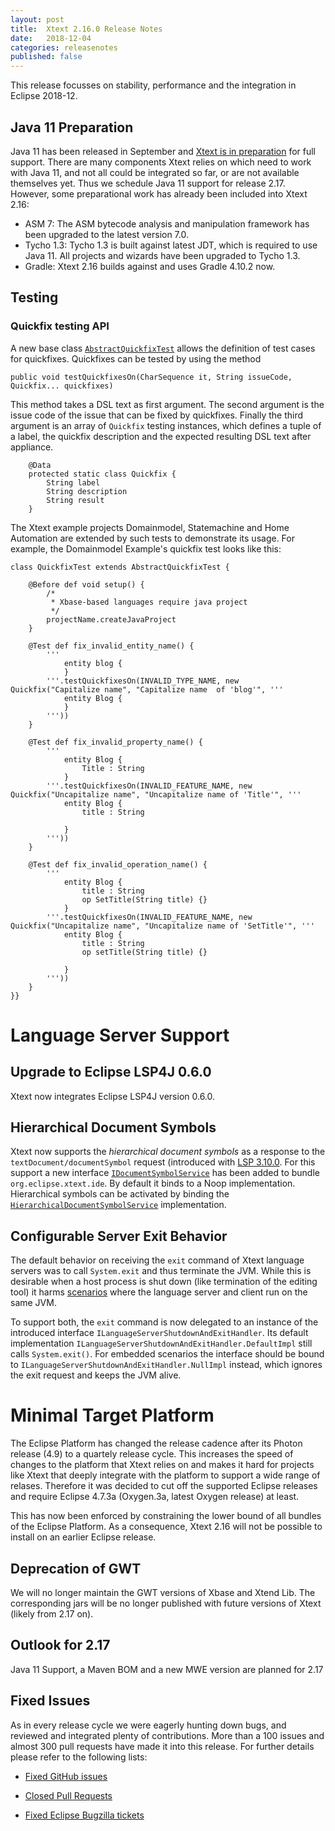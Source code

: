 ```yaml
---
layout: post
title:  Xtext 2.16.0 Release Notes
date:   2018-12-04
categories: releasenotes
published: false
---
```


This release focusses on stability, performance and the integration in Eclipse 2018-12.

## Java 11 Preparation

Java 11 has been released in September and [Xtext is in preparation](https://github.com/eclipse/xtext/issues/1182) for full support. There are many components Xtext relies on which need to work with Java 11, and not all could be integrated so far, or are not available themselves yet. Thus we schedule Java 11 support for release 2.17. However, some preparational work has already been included into Xtext 2.16:

* ASM 7: The ASM bytecode analysis and manipulation framework has been upgraded to the latest version 7.0.
* Tycho 1.3: Tycho 1.3 is built against latest JDT, which is required to use Java 11. All projects and wizards have been upgraded to Tycho 1.3.
* Gradle: Xtext 2.16 builds against and uses Gradle 4.10.2 now.

## Testing

### Quickfix testing API

A new base class [`AbstractQuickfixTest`](https://github.com/eclipse/xtext-eclipse/blob/master/org.eclipse.xtext.ui.tests/tests/org/eclipse/xtext/ui/tests/editor/quickfix/AbstractQuickfixTest.java) allows the definition of test cases for quickfixes. Quickfixes can be tested by using the method 

```
public void testQuickfixesOn(CharSequence it, String issueCode, Quickfix... quickfixes)
```

This method takes a DSL text as first argument. The second argument is the issue code of the issue that can be fixed by quickfixes. Finally the third argument is an array of `Quickfix` testing instances, which defines a tuple of a label, the quickfix description and the expected resulting DSL text after appliance.

```
	@Data
	protected static class Quickfix {
		String label
		String description
		String result
	}
```

The Xtext example projects Domainmodel, Statemachine and Home Automation are extended by such tests to demonstrate its usage. For example, the Domainmodel Example's quickfix test looks like this:

```
class QuickfixTest extends AbstractQuickfixTest {

	@Before def void setup() {
		/*
		 * Xbase-based languages require java project
		 */
		projectName.createJavaProject
	}

	@Test def fix_invalid_entity_name() {
		'''
			entity blog {
			}
		'''.testQuickfixesOn(INVALID_TYPE_NAME, new Quickfix("Capitalize name", "Capitalize name  of 'blog'", '''
			entity Blog {
			}
		'''))
	}
	
	@Test def fix_invalid_property_name() {
		'''
			entity Blog {
				Title : String
			}
		'''.testQuickfixesOn(INVALID_FEATURE_NAME, new Quickfix("Uncapitalize name", "Uncapitalize name of 'Title'", '''
			entity Blog {
				title : String
			
			}
		'''))
	}

	@Test def fix_invalid_operation_name() {
		'''
			entity Blog {
				title : String
				op SetTitle(String title) {}
			}
		'''.testQuickfixesOn(INVALID_FEATURE_NAME, new Quickfix("Uncapitalize name", "Uncapitalize name of 'SetTitle'", '''
			entity Blog {
				title : String
				op setTitle(String title) {}
			
			}
		'''))
	}
}}
```


# Language Server Support

## Upgrade to Eclipse LSP4J 0.6.0

Xtext now integrates Eclipse LSP4J version 0.6.0. 

## Hierarchical Document Symbols

Xtext now supports the _hierarchical document symbols_ as a response to the `textDocument/documentSymbol` request (introduced with [LSP 3.10.0](https://microsoft.github.io/language-server-protocol/specification#version_3_10_0). For this support a new interface [`IDocumentSymbolService`](https://github.com/eclipse/xtext-core/blob/9e46f302bb7bfd68b61f1a05f1c9bb5d830b7fa1/org.eclipse.xtext.ide/src/org/eclipse/xtext/ide/server/symbol/IDocumentSymbolService.xtend) has been added to bundle `org.eclipse.xtext.ide`. By default it binds to a Noop implementation. Hierarchical symbols can be activated by binding the [`HierarchicalDocumentSymbolService`](https://github.com/eclipse/xtext-core/blob/9e46f302bb7bfd68b61f1a05f1c9bb5d830b7fa1/org.eclipse.xtext.ide/src/org/eclipse/xtext/ide/server/symbol/HierarchicalDocumentSymbolService.xtend) implementation.

## Configurable Server Exit Behavior

The default behavior on receiving the `exit` command of Xtext language servers was to call `System.exit` and thus terminate the JVM. While this is desirable when a host process is shut down (like termination of the editing tool) it harms [scenarios](https://github.com/eclipse/xtext-core/issues/885) where the language server and client run on the same JVM. 

To support both, the `exit` command is now delegated to an instance of the introduced interface `ILanguageServerShutdownAndExitHandler`. Its default implementation `ILanguageServerShutdownAndExitHandler.DefaultImpl` still calls `System.exit()`. For embedded scenarios the interface should be bound to `ILanguageServerShutdownAndExitHandler.NullImpl` instead, which ignores the exit request and keeps the JVM alive.

# Minimal Target Platform

The Eclipse Platform has changed the release cadence after its Photon release (4.9) to a quartely release cycle. This increases the speed of changes to the platform that Xtext relies on and makes it hard for projects like Xtext that deeply integrate with the platform to support a wide range of relases. Therefore it was decided to cut off the supported Eclipse releases and require Eclipse 4.7.3a (Oxygen.3a, latest Oxygen release) at least.

This has now been enforced by constraining the lower bound of all bundles of the Eclipse Platform. As a consequence, Xtext 2.16 will not be possible to install on an earlier Eclipse release.

## Deprecation of GWT
We will no longer maintain the GWT versions of Xbase and Xtend Lib. The corresponding jars will be no longer published with future versions of Xtext (likely from 2.17 on).

## Outlook for 2.17
Java 11 Support, a Maven BOM and a new MWE version are planned for 2.17

## Fixed Issues

As in every release cycle we were eagerly hunting down bugs, and reviewed and integrated plenty of contributions. More than a 100 issues and almost 300 pull requests have made it into this release. For further details please refer to the following lists:

- [Fixed GitHub issues](https://github.com/search?utf8=%E2%9C%93&q=is%3Aissue+milestone%3ARelease_2.16+is%3Aclosed+repo%3Aeclipse%2Fxtext+repo%3Aeclipse%2Fxtext-core+repo%3Aeclipse%2Fxtext-lib+repo%3Aeclipse%2Fxtext-extras+repo%3Aeclipse%2Fxtext-eclipse+repo%3Aeclipse%2Fxtext-idea+repo%3Aeclipse%2Fxtext-web+repo%3Aeclipse%2Fxtext-maven+repo%3Aeclipse%2Fxtext-xtend&type=Issues&ref=searchresults)

- [Closed Pull Requests](https://github.com/search?utf8=%E2%9C%93&q=is%3Apr+milestone%3ARelease_2.16+is%3Aclosed+repo%3Aeclipse%2Fxtext+repo%3Aeclipse%2Fxtext-core+repo%3Aeclipse%2Fxtext-lib+repo%3Aeclipse%2Fxtext-extras+repo%3Aeclipse%2Fxtext-eclipse+repo%3Aeclipse%2Fxtext-idea+repo%3Aeclipse%2Fxtext-web+repo%3Aeclipse%2Fxtext-maven+repo%3Aeclipse%2Fxtext-xtend&type=Issues&ref=searchresults)

- [Fixed Eclipse Bugzilla tickets](https://bugs.eclipse.org/bugs/buglist.cgi?bug_status=RESOLVED&bug_status=VERIFIED&bug_status=CLOSED&classification=Modeling&classification=Tools&columnlist=product%2Ccomponent%2Cassigned_to%2Cbug_status%2Cresolution%2Cshort_desc%2Cchangeddate%2Ckeywords&f0=OP&f1=OP&f3=CP&f4=CP&known_name=Xtext%202.16&list_id=16618269&product=TMF&product=Xtend&query_based_on=Xtext%202.16&query_format=advanced&status_whiteboard=v2.16&status_whiteboard_type=allwordssubstr)

